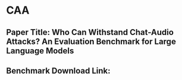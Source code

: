 # CAA

## Paper Title: Who Can Withstand Chat-Audio Attacks? An Evaluation Benchmark for Large Language Models

## Benchmark Download Link: 
